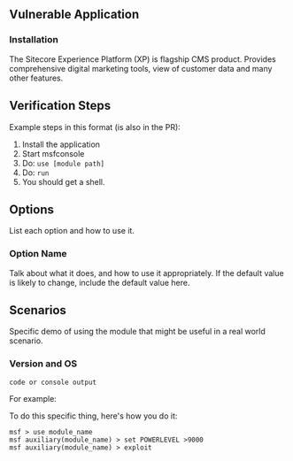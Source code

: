 ## Vulnerable Application

### Installation

The Sitecore Experience Platform (XP) is flagship CMS product. Provides comprehensive digital marketing tools, view of customer data and many other features.  

## Verification Steps
Example steps in this format (is also in the PR):

1. Install the application
1. Start msfconsole
1. Do: `use [module path]`
1. Do: `run`
1. You should get a shell.

## Options
List each option and how to use it.

### Option Name

Talk about what it does, and how to use it appropriately. If the default value is likely to change, include the default value here.

## Scenarios
Specific demo of using the module that might be useful in a real world scenario.

### Version and OS

```
code or console output
```

For example:

To do this specific thing, here's how you do it:

```
msf > use module_name
msf auxiliary(module_name) > set POWERLEVEL >9000
msf auxiliary(module_name) > exploit
```

